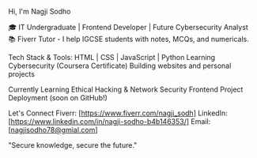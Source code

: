 Hi, I'm Nagji Sodho

🎓 IT Undergraduate | Frontend Developer | Future Cybersecurity Analyst  
📚 Fiverr Tutor - I help IGCSE students with notes, MCQs, and numericals.

 Tech Stack & Tools:
 HTML | CSS | JavaScript | Python
 Learning Cybersecurity (Coursera Certificate)
 Building websites and personal projects

 Currently Learning
 Ethical Hacking & Network Security
 Frontend Project Deployment (soon on GitHub!)

 Let's Connect
   Fiverr: [https://www.fiverr.com/nagji_sodh]
   LinkedIn: [https://www.linkedin.com/in/nagji-sodho-b4b146353/]
   Email: [nagjisodho78@gmial.com]

"Secure knowledge, secure the future."

